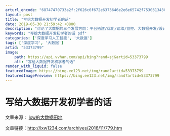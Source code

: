 ```yaml
---
arturl_encode: "68747470733a2f:2f626c6f672e6373646e2e6e65742f75303134303239333131:2f61727469636c652f64657461696c732f3533333733373939"
layout: post
title: "写给大数据开发初学者的话"
date: 2019-05-30 21:59:42 +0800
description: "讨论了大数据的三个发展方向：平台搭建/优化/运维/监控、大数据开发/设计/架构、数据分析/挖掘，拿不"
keywords: "写给大数据开发初学者的话 pdf"
categories: ['深度学习人工智能', '大数据']
tags: ['深度学习', '大数据']
artid: "53373799"
image:
    path: https://api.vvhan.com/api/bing?rand=sj&artid=53373799
    alt: "写给大数据开发初学者的话"
render_with_liquid: false
featuredImage: https://bing.ee123.net/img/rand?artid=53373799
featuredImagePreview: https://bing.ee123.net/img/rand?artid=53373799
---
```


# 写给大数据开发初学者的话

文章来源：
[lxw的大数据田地](http://lxw1234.com/)

文章链接：http://lxw1234.com/archives/2016/11/779.htm